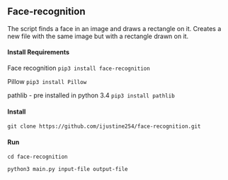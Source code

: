 ##	Face-recognition

The script finds a face in an image and draws a rectangle on it. Creates a new file with the same image but with a rectangle drawn on it.
####	Install Requirements
Face recognition
`pip3 install face-recognition`

Pillow
`pip3 install Pillow`

pathlib - pre installed in python 3.4
`pip3 install pathlib`

####	Install
`git clone https://github.com/ijustine254/face-recognition.git`

####	Run
`cd face-recognition`

`python3 main.py input-file output-file`

